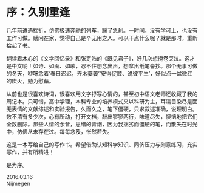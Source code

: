 # 序：久别重逢  

几年前遭遇挫折，仿佛极速奔驰的列车，踩了急刹。一时间，没有学可上，也没有工作可做。赋闲在家，觉得自己是个无用之人。可以干点什么呢？就是那时，重新拾起了书。

翻读着木心的《文学回忆录》和张定浩的《既见君子》，好几次想掩卷哭泣。这才是中文呐！如诗、如画、如歌，忍不住想念出声，想拿出纸笔誊抄。那个无事可做的冬天，咿呀念着‘春日迟迟，卉木萋萋’‘安得促膝、说彼平生’，好似点一盆微红的炭火，勉为慰藉。  

从前也是很喜欢诗词，很喜欢用文字抒写心情的，甚至初中语文老师还收藏了我的周记本。只可惜，高中学理，本科专业的培养模式又以科研为主，耳濡目染尽是面无表情的文献综述和实验报告，久而久之，笔下僵硬，只求叙述准确，说理明白。数不清有多少次，心有所动，打开文档，敲出寥寥两行，味道尽失，懊恼地把它们全数删除。那些人情的余音，思绪的青烟，因为我拙劣而僵硬的笔，而散失在时光中，仿佛从未存在过。每每念及，怅然若失。  

这是一本写给自己的写作书。希望借助认知科学知识、同侪压力与刻意练习，充实写作，并有所精进！

是为序。

2016.03.16    
Nijmegen



  








